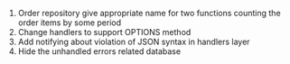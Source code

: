 1. Order repository give appropriate name for two functions counting the order items by some period
2. Change handlers to support OPTIONS method
3. Add notifying about violation of JSON syntax in handlers layer
4. Hide the unhandled errors related database
 